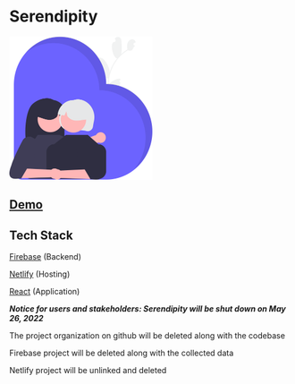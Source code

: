 # Serendipity
<img src="src/img/undraw_grandma.svg" alt="Serendipity" style="width: 256px; height: 256px" />

## [Demo](https://www.youtube.com/watch?v=XJAXYoQ88Qo)

## Tech Stack

[Firebase](https://firebase.google.com/) (Backend)

[Netlify](app.netlify.com) (Hosting)

[React](https://reactjs.org/) (Application)

***Notice for users and stakeholders: Serendipity will be shut down on May 26, 2022***

The project organization on github will be deleted along with the codebase

Firebase project will be deleted along with the collected data

Netlify project will be unlinked and deleted



